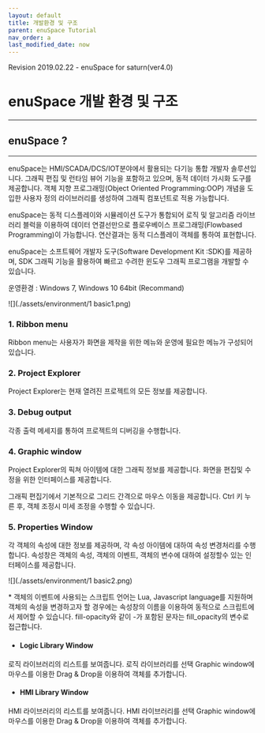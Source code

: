 ```yaml
---
layout: default
title: 개발환경 및 구조
parent: enuSpace Tutorial
nav_order: a
last_modified_date: now
---
```


Revision 2019.02.22 - enuSpace for saturn\(ver4.0\)

# **enuSpace 개발 환경 및 구조**

---

## enuSpace ?

---

enuSpace는 HMI/SCADA/DCS/IOT분야에서 활용되는 다기능 통합 개발자 솔루션입니다. 그래픽 편집 및 런타임 뷰어 기능을 포함하고 있으며, 동적 데이터 가시화 도구를 제공합니다. 객체 지향 프로그래밍\(Object Oriented Programming:OOP\) 개념을 도입한 사용자 정의 라이브러리를 생성하여 그래픽 컴포넌트로 적용 가능합니다.

enuSpace는 동적 디스플레이와 시뮬레이션 도구가 통합되어 로직 및 알고리즘 라이브러리 블럭을 이용하여 데이터 연결선만으로 플로우베이스 프로그래밍\(Flowbased Programming\)이 가능합니다. 연산결과는 동적 디스플레이 객체를 통하여 표현합니다.

enuSpace는 소프트웨어 개발자 도구\(Software Development Kit :SDK\)를 제공하며, SDK 그래픽 기능을 활용하여 빠르고 수려한 윈도우 그래픽 프로그램을 개발할 수 있습니다.

운영환경 : Windows 7, Windows 10 64bit \(Recommand\)

![](./assets/environment/1 basic1.png)

### 1. Ribbon menu

Ribbon menu는 사용자가 화면을 제작을 위한 메뉴와 운영에 필요한 메뉴가 구성되어 있습니다.

### 2. Project Explorer

Project Explorer는 현재 열려진 프로젝트의 모든 정보를 제공합니다.

### 3. Debug output

각종 출력 메세지를 통하여 프로젝트의 디버깅을 수행합니다.

### 4. Graphic window

Project Explorer의 픽쳐 아이템에 대한 그래픽 정보를 제공합니다. 화면을 편집및 수정을 위한 인터페이스를 제공합니다.

그래픽 편집기에서 기본적으로 그리드 간격으로 마우스 이동을 제공합니다. Ctrl 키 누른 후, 객체 조정시 미세 조정을 수행할 수 있습니다.

### 5. Properties Window

각 객체의 속성에 대한 정보를 제공하며, 각 속성 아이템에 대하여 속성 변경처리를 수행합니다. 속성창은 객체의 속성, 객체의 이벤트, 객체의 변수에 대하여 설정할수 있는 인터페이스를 제공합니다.

![](./assets/environment/1 basic2.png)

\* 객체의 이벤트에 사용되는 스크립트 언어는 Lua, Javascript language를 지원하며 객체의 속성을 변경하고자 할 경우에는 속성창의 이름을 이용하여 동적으로 스크립트에서 제어할 수 있습니다. fill-opacity와 같이 -가 포함된 문자는 fill\_opacity의 변수로 접근합니다.

* #### Logic Library Window

로직 라이브러리의 리스트를 보여줍니다. 로직 라이브러리를 선택 Graphic window에 마우스를 이용한 Drag & Drop을 이용하여 객체를 추가합니다.

* #### HMI Library Window

HMI 라이브러리의 리스트를 보여줍니다. HMI 라이브러리를 선택 Graphic window에 마우스를 이용한 Drag & Drop을 이용하여 객체를 추가합니다.

